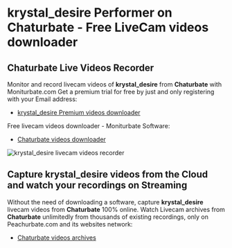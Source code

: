# krystal_desire Performer on Chaturbate - Free LiveCam videos downloader

## Chaturbate Live Videos Recorder

Monitor and record livecam videos of **krystal_desire** from **Chaturbate** with Moniturbate.com
Get a premium trial for free by just and only registering with your Email address:
* [krystal_desire Premium videos downloader](https://moniturbate.com/request-demo-licence-key.html)

Free livecam videos downloader - Moniturbate Software:
* [Chaturbate videos downloader](https://moniturbate.com/moniturbate-download-software.html)

![krystal_desire livecam videos recorder](https://peachurnet.com/templates/moniturbate-software.png)


## Capture krystal_desire videos from the Cloud and watch your recordings on Streaming

Without the need of downloading a software, capture **krystal_desire** livecam videos from **Chaturbate** 100% online.
Watch Livecam archives from **Chaturbate** unlimitedly from thousands of existing recordings, only on Peachurbate.com and its websites network:
* [Chaturbate videos archives](https://peachurnet.com/)